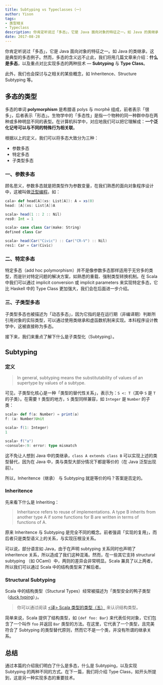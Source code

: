 ```yaml
---
title: Subtyping vs Typeclasses（一）
author: Yison
tags: 
- 类型相关
- Typeclass
description: 你肯定听说过「多态」，它是 Java 面向对象的特征之一。如 Java 的类继承，这是一个典型的多态例子。然而，多态的含义远不止此，我们将通过几篇文章来进一步介绍：什么是多态、实现多态的技术，以及不同技术的比较。
date: 2017-08-28
---
```


你肯定听说过「多态」，它是 Java 面向对象的特征之一。如 Java 的类继承，这是典型的多态例子。然而，多态的含义远不止此，我们将用几篇文章来介绍：**什么是多态**，以及重点对比实现多态的两种技术 — **Subtyping** 与 **Type Class**。

此外，我们也会探讨与之相关的某些概念，如 Inheritence、Structure Subtyping 等。

## 多态的类型

多态的单词 **polymorphism** 是希腊语 polys 与 morphē 组成，前者表示「很多」，后者表示「形态」。生物学中的「多态性」是指一个物种的同一种群中存在两种或多种明显不同的表型。在计算机科学中，对应地我们可以把它理解成：**一个泛化记号可以与不同的特殊行为相关联**。

根据以上的定义，我们可以将多态大致分为三种：

- 参数多态
- 特定多态
- 子类型多态

### 一、参数多态

顾名思义，参数多态就是把类型作为参数变量，在我们熟悉的面向对象程序设计中，这被叫做[泛型编程](https://zh.wikipedia.org/wiki/%E6%B3%9B%E5%9E%8B%E7%BC%96%E7%A8%8B)。如：

```scala
cala> def head[A](xs: List[A]): A = xs(0)
head: [A](xs: List[A])A

scala> head(1 :: 2 :: Nil)
res0: Int = 1

scala> case class Car(make: String)
defined class Car

scala> head(Car("Civic") :: Car("CR-V") :: Nil)
res1: Car = Car(Civic)

```

### 二、特定多态

特定多态（add hoc polymorphism）并不是像参数多态那样适用于无穷多的类型，而是针对特定问题的解决方案，如熟悉的重载、强制类型转换机制。在 Scala 中我们可以通过 implicit conversion 或 implicit parameters 来实现特定多态，它比 Haskell 中的 Type Class 更加强大，我们会在后面进一步介绍。

### 三、子类型多态

子类型多态也被描述为「动态多态」，因为它指的是在运行期（非编译期）判断所引用对象的实际类型，可以通过使用类继承和虚函数机制来实现。本科程序设计教学中，这被直接称为多态。

接下来，我们来重点了解下什么是子类型化（Subtyping）。

## Subtyping

### 定义
> In general, subtyping means the substitutability of values of an supertype by values of a subtype. 

可见，子类型化核心是一种「类型的替代性关系」，表示为：`S <: T`（其中 `S` 是 `T` 的子类）。在需要 `T` 类型的地方，`S` 类型同样兼容，如 `Integer` 是 `Number` 的子类：
```scala
scala> def f(a: Number) = print(a)
f: (a: Number)Unit

scala> f(1: Integer)
1

scala> f("a")
<console>:9: error: type mismatch
```

这不免让人想到 Java 中的类继承，`class A extends class B` 可以实现上述的类型替代，因为在 Java 中，类与类型大部分情况下都是等价的（在 Java 泛型出现前）。

所以，Inheritence（继承） 与 Subtyping 就是等价的吗？答案是否定的。

### Inheritence

先来看下什么是 Inheriting：
> Inheritance refers to reuse of implementations. A type B inherits from another type A if some functions for B are written in terms of functions of A.

原来 Inheritence 与 Subtyping 是完全不同的概念。前者强调「实现的复用」，而后者只是类型语义上的关系，与实现压根没关系。

可以说，部分语言如 Java，由于在声明 subtyping 关系同时也声明了 inheritence 关系，所以造成了我们这种混淆。然而，在一些其它支持 structural subtyping （如 OCaml）中，两则的差异会非常明显。Scala 兼具了以上两者，所以我们可以通过 Scala 中的结构类型来了解后者。

### Structural Subtyping

Scala 中的结构类型（Stuctural Types）经常被描述为「类型安全的鸭子类型（[duck typing](https://en.wikipedia.org/wiki/Duck_typing)）」。

> 你可以通过阅读 [<译> Scala 类型的类型（五）](https://scala.cool/2017/07/scala-types-of-types-part-5/#21-结构类型) 来认识结构类型。

简单来说，Scala 提供了结构类型，如 `{def foo: Bar}` 来代表任何对象，它们包含了一个叫作 `foo` 并返回 `Bar` 类型的方法。在这里，它代表了一个类型，且完美符合了 Subtyping 的类型替代原则，然而它不是一个类，并没有所谓的继承关系。


## 总结
通过本篇的介绍我们明白了什么是多态，什么是 Subtyping，以及实现 Subtyping 的两种不同的方式。在下一篇，我们将介绍 Type Class，如开头所提到，这是另一种实现多态的重要技术。